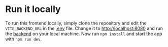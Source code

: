 # Run it locally
To run this frontend locally, simply clone the repository and edit the `VITE_BACKEND_URL` in the [.env](.env) file. Change it to [http://localhost:8080](http://localhost:8080) and run the [backend](https://github.com/Really-Sophisticated-Story-Feed/RssBackend) on your local machine. Now run `npm install` and start the app with `npm run dev`.
